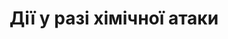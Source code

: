 ﻿---
title: Дії у разі хімічної атаки
---

<pdf src="1.pdf"></pdf>
<pdf src="2.pdf"></pdf>
<pdf src="3.pdf"></pdf>